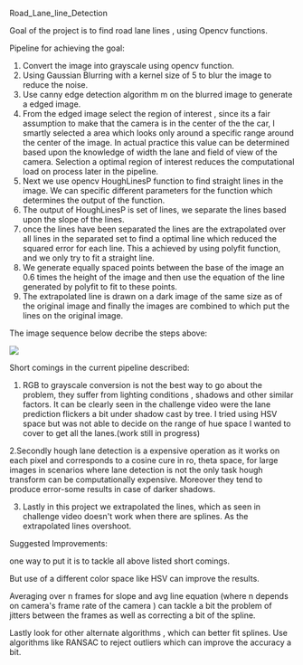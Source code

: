 ﻿Road_Lane_line_Detection

Goal of the project is to find road lane lines , using Opencv functions.

Pipeline for achieving the goal:

1. Convert the image into grayscale using opencv function.
2. Using Gaussian Blurring with a kernel size of 5 to blur the image to reduce the noise.
3. Use canny edge detection algorithm m on the blurred image to generate a edged image.
4. From the edged image select the region of interest , since its a fair assumption to  make that the camera is in the center of the the car, I smartly selected a area which looks only around a specific range around the center of the image. In actual practice this value can be determined based upon the knowledge of width the lane and field of view of the camera. Selection a optimal region of interest reduces the computational load on process later in the pipeline. 
5. Next we use opencv HoughLinesP function to find straight lines in the image. We can specific different parameters for the function which determines the output of the function. 
6. The output of HoughLinesP is set of lines, we separate the lines based upon the slope of the lines.
7. once the lines have been separated the lines are the extrapolated over all lines in the separated set  to find a optimal line which reduced the squared error for each line. This a achieved by using polyfit function, and we only try to fit a straight line. 
8. We generate equally spaced points between the base of the image an 0.6 times the height of the image and then  use the equation of the line generated by polyfit to fit to these points.
9. The extrapolated line is drawn on a dark image of the same size as of the original image and finally the images are combined to which put the lines on the original image.

The image sequence below decribe the steps above:

![](pipeline_images/original.jpg=50x50 )



Short comings in the current pipeline described:

1. RGB to grayscale conversion is not the best way to go about the problem, they suffer from lighting conditions , shadows and other similar factors. It can be clearly seen in the challenge video were the lane prediction flickers a bit under shadow cast by tree. 
 I tried using HSV space but was not able to decide on the range of hue space I wanted to cover to get all the lanes.(work still in progress)

2.Secondly hough lane detection is a expensive operation as it works on each pixel and corresponds to a cosine cure in ro, theta space, for large images in scenarios where lane detection is not the only task hough transform can be computationally expensive. Moreover they tend to produce error-some results in case of darker shadows. 

3. Lastly in this project we extrapolated the lines, which as seen in challenge video doesn't work when there are splines. As the extrapolated lines overshoot.

Suggested Improvements:

 one way to put it is to tackle all above listed short comings.

But use of a different color space like HSV can improve the results.

Averaging over n frames for slope and avg line equation  (where n depends on camera's frame rate of the camera ) can tackle a bit the problem of jitters between the frames as well as correcting a bit of the spline.

Lastly look for other alternate algorithms , which can better fit splines. Use algorithms like RANSAC to reject outliers which can improve the accuracy a bit. 



